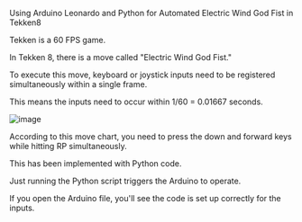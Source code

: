 
 Using Arduino Leonardo and Python for Automated Electric Wind God Fist in Tekken8

Tekken is a 60 FPS game.

In Tekken 8, there is a move called "Electric Wind God Fist."

To execute this move, keyboard or joystick inputs need to be registered simultaneously within a single frame.

This means the inputs need to occur within 1/60 = 0.01667 seconds.

![image](https://github.com/100-heon/tekken8_Auto-Electric-Wind-God-Fist/assets/158144807/1096d08b-20b9-4dd4-8d09-acee74fa19be)

According to this move chart, you need to press the down and forward keys while hitting RP simultaneously.

This has been implemented with Python code.

Just running the Python script triggers the Arduino to operate.

If you open the Arduino file, you'll see the code is set up correctly for the inputs.






